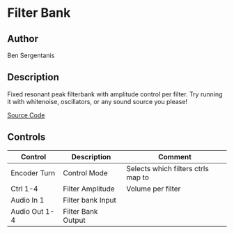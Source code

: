 # Filter Bank

## Author

Ben Sergentanis	

## Description
Fixed resonant peak filterbank with amplitude control per filter. Try running it with whitenoise, oscillators, or any sound source you please!

[Source Code](https://github.com/electro-smith/DaisyExamples/tree/master/patch/FilterBank)

## Controls

| Control | Description | Comment |
| --- | --- | --- |
| Encoder Turn | Control Mode | Selects which filters ctrls map to |
| Ctrl 1-4 | Filter Amplitude | Volume per filter |
| Audio In 1 | Filter bank Input | |
| Audio Out 1-4 | Filter Bank Output | |



